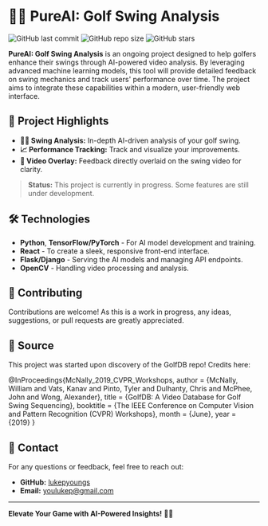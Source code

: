 # 🏌️‍♂️ PureAI: Golf Swing Analysis

![GitHub last commit](https://img.shields.io/github/last-commit/lukepyoungs/PureAI?color=brightgreen) ![GitHub repo size](https://img.shields.io/github/repo-size/lukepyoungs/PureAI?color=orange) ![GitHub stars](https://img.shields.io/github/stars/lukepyoungs/PureAI?style=social)

**PureAI: Golf Swing Analysis** is an ongoing project designed to help golfers enhance their swings through AI-powered video analysis. By leveraging advanced machine learning models, this tool will provide detailed feedback on swing mechanics and track users' performance over time. The project aims to integrate these capabilities within a modern, user-friendly web interface.

## 🌟 Project Highlights

- **🏌️‍♂️ Swing Analysis:** In-depth AI-driven analysis of your golf swing.
- **📈 Performance Tracking:** Track and visualize your improvements.
- **🎥 Video Overlay:** Feedback directly overlaid on the swing video for clarity.

> **Status:** This project is currently in progress. Some features are still under development.

## 🛠️ Technologies

- **Python**, **TensorFlow/PyTorch** - For AI model development and training.
- **React** - To create a sleek, responsive front-end interface.
- **Flask/Django** - Serving the AI models and managing API endpoints.
- **OpenCV** - Handling video processing and analysis.

## 🤝 Contributing

Contributions are welcome! As this is a work in progress, any ideas, suggestions, or pull requests are greatly appreciated.

## 📄 Source

This project was started upon discovery of the GolfDB repo! Credits here:

@InProceedings{McNally_2019_CVPR_Workshops,
author = {McNally, William and Vats, Kanav and Pinto, Tyler and Dulhanty, Chris and McPhee, John and Wong, Alexander},
title = {GolfDB: A Video Database for Golf Swing Sequencing},
booktitle = {The IEEE Conference on Computer Vision and Pattern Recognition (CVPR) Workshops},
month = {June},
year = {2019}
}

## 💬 Contact

For any questions or feedback, feel free to reach out:

- **GitHub:** [lukepyoungs](https://github.com/lukepyoungs)
- **Email:** youlukep@gmail.com

---

**Elevate Your Game with AI-Powered Insights!** 🏌️‍♀️
